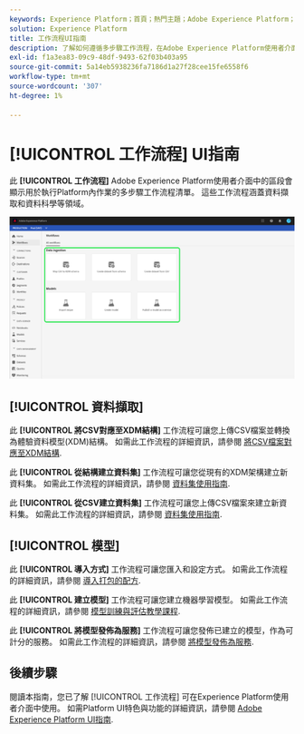```yaml
---
keywords: Experience Platform；首頁；熱門主題；Adobe Experience Platform；使用手冊；ui指南；工作流程ui指南；工作流程；工作流程使用手冊；
solution: Experience Platform
title: 工作流程UI指南
description: 了解如何遵循多步驟工作流程，在Adobe Experience Platform使用者介面中執行常見操作。
exl-id: f1a3ea83-09c9-48df-9493-62f03b403a95
source-git-commit: 5a14eb5938236fa7186d1a27f28cee15fe6558f6
workflow-type: tm+mt
source-wordcount: '307'
ht-degree: 1%

---
```


# [!UICONTROL 工作流程] UI指南

此 **[!UICONTROL 工作流程]** Adobe Experience Platform使用者介面中的區段會顯示用於執行Platform內作業的多步驟工作流程清單。 這些工作流程涵蓋資料擷取和資料科學等領域。

![工作流程](./images/workflows/workflows.png)

## [!UICONTROL 資料擷取]

此 **[!UICONTROL 將CSV對應至XDM結構]** 工作流程可讓您上傳CSV檔案並轉換為體驗資料模型(XDM)結構。 如需此工作流程的詳細資訊，請參閱 [將CSV檔案對應至XDM結構](../ingestion/tutorials/map-csv/overview.md).

此 **[!UICONTROL 從結構建立資料集]** 工作流程可讓您從現有的XDM架構建立新資料集。 如需此工作流程的詳細資訊，請參閱 [資料集使用指南](../catalog/datasets/user-guide.md#schema).

此 **[!UICONTROL 從CSV建立資料集]** 工作流程可讓您上傳CSV檔案來建立新資料集。 如需此工作流程的詳細資訊，請參閱 [資料集使用指南](../catalog/datasets/user-guide.md#csv).

## [!UICONTROL 模型]

此 **[!UICONTROL 導入方式]** 工作流程可讓您匯入和設定方式。 如需此工作流程的詳細資訊，請參閱 [導入打包的配方](../data-science-workspace/models-recipes/import-packaged-recipe-ui.md).

此 **[!UICONTROL 建立模型]** 工作流程可讓您建立機器學習模型。 如需此工作流程的詳細資訊，請參閱 [模型訓練與評估教學課程](../data-science-workspace/models-recipes/train-evaluate-model-ui.md).

此 **[!UICONTROL 將模型發佈為服務]** 工作流程可讓您發佈已建立的模型，作為可計分的服務。 如需此工作流程的詳細資訊，請參閱 [將模型發佈為服務](../data-science-workspace/models-recipes/publish-model-service-ui.md).

## 後續步驟

閱讀本指南，您已了解 [!UICONTROL 工作流程] 可在Experience Platform使用者介面中使用。 如需Platform UI特色與功能的詳細資訊，請參閱 [Adobe Experience Platform UI指南](ui-guide.md).
